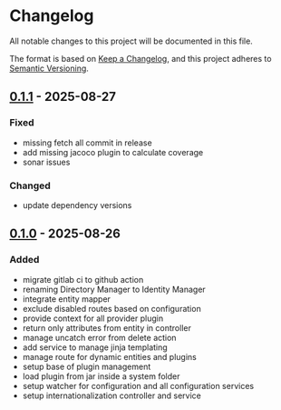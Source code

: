 # Changelog

All notable changes to this project will be documented in this file.

The format is based on [Keep a Changelog](https://keepachangelog.com/en/1.1.0/),
and this project adheres to [Semantic Versioning](https://semver.org/spec/v2.0.0.html).

## [0.1.1] - 2025-08-27

### Fixed

- missing fetch all commit in release
- add missing jacoco plugin to calculate coverage
- sonar issues

### Changed

- update dependency versions

## [0.1.0] - 2025-08-26

### Added

- migrate gitlab ci to github action
- renaming Directory Manager to Identity Manager
- integrate entity mapper
- exclude disabled routes based on configuration
- provide context for all provider plugin
- return only attributes from entity in controller
- manage uncatch error from delete action
- add service to manage jinja templating
- manage route for dynamic entities and plugins
- setup base of plugin management
- load plugin from jar inside a system folder
- setup watcher for configuration and all configuration services
- setup internationalization controller and service


[0.1.1]: https://github.com/linagora/linid-im-api/compare/v0.1.0...v0.1.1
[0.1.0]: https://github.com/linagora/linid-im-api/releases/tag/v0.1.0
